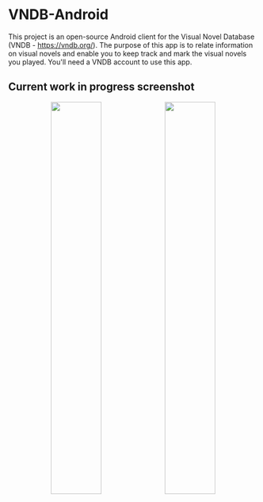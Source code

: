 # VNDB-Android

This project is an open-source Android client for the Visual Novel Database (VNDB - https://vndb.org/). The purpose of this app is to relate information on visual novels and enable you to keep track and mark the visual novels you played. You'll need a VNDB account to use this app.

## Current work in progress screenshot
<p align="center">
  <img src="http://image.noelshack.com/fichiers/2016/10/1457887784-2016-03-13-16-39-49.png" width="45%"/>
  <img src="http://image.noelshack.com/fichiers/2016/11/1458339723-2016-03-18-22-14-55.png" width="45%"/>
</p>
